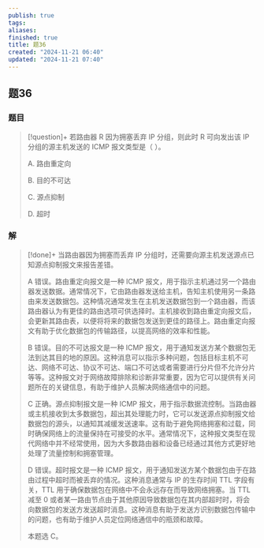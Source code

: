```yaml
---
publish: true
tags: 
aliases: 
finished: true
title: 题36
created: "2024-11-21 06:40"
updated: "2024-11-21 07:40"
---
```

## 题36
### 题目
> [!question]+
> 若路由器 R 因为拥塞丢弃 IP 分组，则此时 R 可向发出该 IP 分组的源主机发送的 ICMP 报文类型是（ ）。
> 
> A. 路由重定向
> 
> B. 目的不可达
> 
> C. 源点抑制
> 
> D. 超时
### 解
> [!done]+
> 当路由器因为拥塞而丢弃 IP 分组时，还需要向源主机发送源点已知源点抑制报文来报告差错。
> 
> A 错误。路由重定向报文是一种 ICMP 报文，用于指示主机通过另一个路由器发送数据。通常情况下，它由路由器发送给主机，告知主机使用另一条路由来发送数据包。这种情况通常发生在主机发送数据包到一个路由器，而该路由器认为有更佳的路由选项可供选择时。主机接收到路由重定向报文后，会更新其路由表，以便将将来的数据包发送到更佳的路径上。路由重定向报文有助于优化数据包的传输路径，以提高网络的效率和性能。
> 
> B 错误。目的不可达报文是一种 ICMP 报文，用于通知发送方某个数据包无法到达其目的地的原因。这种消息可以指示多种问题，包括目标主机不可达、网络不可达、协议不可达、端口不可达或者需要进行分片但不允许分片等等。这种报文对于网络故障排除和诊断非常重要，因为它可以提供有关问题所在的关键信息，有助于维护人员解决网络通信中的问题。
> 
> C 正确。源点抑制报文是一种 ICMP 报文，用于指示数据流控制。当路由器或主机接收到太多数据包，超出其处理能力时，它可以发送源点抑制报文给数据包的源头，以通知其减缓发送速率。这有助于避免网络拥塞和过载，同时确保网络上的流量保持在可接受的水平。通常情况下，这种报文类型在现代网络中并不经常使用，因为大多数路由器和设备已经通过其他方式更好地处理了流量控制和拥塞管理。
> 
> D 错误。超时报文是一种 ICMP 报文，用于通知发送方某个数据包由于在路由过程中超时而被丢弃的情况。这种消息通常与 IP 的生存时间 TTL 字段有关，TTL 用于确保数据包在网络中不会永远存在而导致网络拥塞。当 TTL 减至 0 或者某一路由节点由于其他原因导致数据包在其内部超时时，将会向数据包的发送方发送超时消息。这种消息有助于发送方识别数据包传输中的问题，也有助于维护人员定位网络通信中的瓶颈和故障。
> 
> 本题选 C。